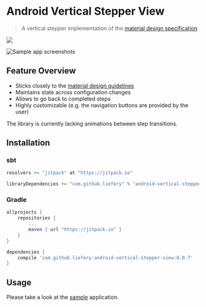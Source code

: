 # Android Vertical Stepper View

> A vertical stepper implementation of the [material design specification][1]

[![](https://jitpack.io/v/liefery/android-vertical-stepper-view.svg)](https://jitpack.io/#liefery/android-vertical-stepper-view)

![Sample app screenshots](https://liefery.github.io/android-vertical-stepper-view/screenshots.png)

## Feature Overview

- Sticks closely to the [material design guidelines][1]
- Maintains state across configuration changes
- Allows to go back to completed steps
- Highly customizable (e.g. the navigation buttons are provided by the user)

The library is currently lacking animations between step transitions.

## Installation

### sbt

```scala
resolvers += "jitpack" at "https://jitpack.io"

libraryDependencies += "com.github.liefery" % "android-vertical-stepper-view" % "0.0.7"
```

### Gradle

```groovy
allprojects {
    repositories {
        ...
        maven { url "https://jitpack.io" }
    }
}

dependencies {
    compile 'com.github.liefery:android-vertical-stepper-view:0.0.7'
}
```

## Usage

Please take a look at the [sample][2] application.

[1]: https://material.io/guidelines/components/steppers.html
[2]: /sample/src/main/java/com/liefery/android/vertical_stepper_view/sample
